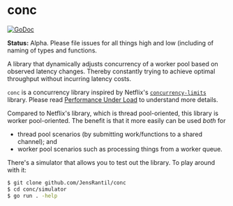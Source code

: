 conc
====
[![GoDoc](https://godoc.org/github.com/JensRantil/conc?status.svg)](https://godoc.org/github.com/JensRantil/conc)

**Status:** Alpha. Please file issues for all things high and low (including of
naming of types and functions.

A library that dynamically adjusts concurrency of a worker pool based on
observed latency changes. Thereby constantly trying to achieve optimal
throughput without incurring latency costs.

`conc` is a concurrency library inspired by Netflix's
[`concurrency-limits`](https://github.com/Netflix/concurrency-limits) library.
Please read [Performance Under
Load](https://medium.com/@NetflixTechBlog/performance-under-load-3e6fa9a60581)
to understand more details.

Compared to Netflix's library, which is thread pool-oriented, this library is
worker pool-oriented. The benefit is that it more easily can be used _both_ for

 * thread pool scenarios (by submitting work/functions to a shared channel); and
 * worker pool scenarios such as processing things from a worker queue.

There's a simulator that allows you to test out the library. To play around
with it:
```sh
$ git clone github.com/JensRantil/conc
$ cd conc/simulator
$ go run . -help
```
